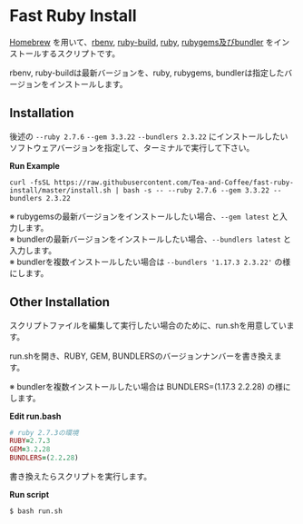 # Fast Ruby Install

[Homebrew](https://brew.sh/index_ja) を用いて、[rbenv](https://github.com/rbenv/rbenv), [ruby-build](https://github.com/rbenv/ruby-build), [ruby](https://github.com/ruby/ruby), [rubygems及びbundler](https://github.com/rubygems/rubygems) をインストールするスクリプトです。  

rbenv, ruby-buildは最新バージョンを、ruby, rubygems, bundlerは指定したバージョンをインストールします。

## Installation

後述の `--ruby 2.7.6` `--gem 3.3.22` `--bundlers 2.3.22` にインストールしたいソフトウェアバージョンを指定して、ターミナルで実行して下さい。

**Run Example**

```
curl -fsSL https://raw.githubusercontent.com/Tea-and-Coffee/fast-ruby-install/master/install.sh | bash -s -- --ruby 2.7.6 --gem 3.3.22 --bundlers 2.3.22
```

※ rubygemsの最新バージョンをインストールしたい場合、`--gem latest` と入力します。  
※ bundlerの最新バージョンをインストールしたい場合、`--bundlers latest` と入力します。  
※ bundlerを複数インストールしたい場合は `--bundlers '1.17.3 2.3.22'` の様にします。 

## Other Installation

スクリプトファイルを編集して実行したい場合のために、run.shを用意しています。

run.shを開き、RUBY, GEM, BUNDLERSのバージョンナンバーを書き換えます。  

※ bundlerを複数インストールしたい場合は BUNDLERS=(1.17.3 2.2.28) の様にします。  

**Edit run.bash**

```ruby
# ruby 2.7.3の環境
RUBY=2.7.3
GEM=3.2.28
BUNDLERS=(2.2.28)
```

書き換えたらスクリプトを実行します。

**Run script**

```bash
$ bash run.sh
```
